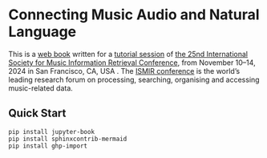 # Connecting Music Audio and Natural Language

This is a [web book](#) written for a [tutorial session](https://ismir2024.ismir.net/tutorials/) of [the 25nd International Society for Music Information Retrieval Conference](https://ismir2024.ismir.net/), from November 10–14, 2024 in San Francisco, CA, USA . The [ISMIR conference](https://ismir.net/) is the world’s leading research forum on processing, searching, organising and accessing music-related data.

## Quick Start

```
pip install jupyter-book
pip install sphinxcontrib-mermaid
pip install ghp-import
```